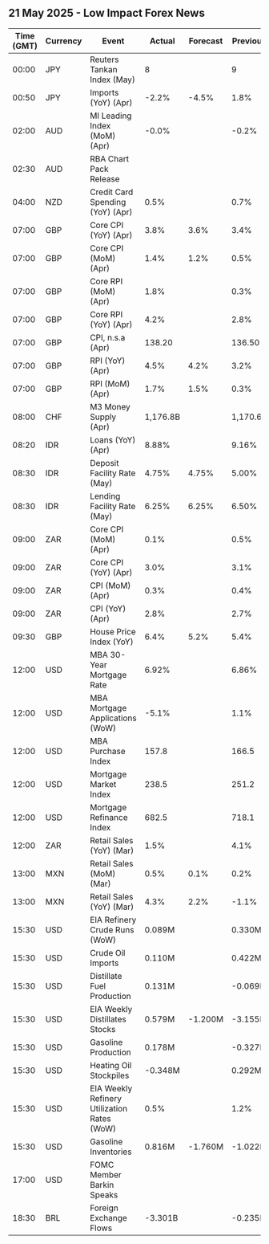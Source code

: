 ## 21 May 2025 - Low Impact Forex News

| Time (GMT) | Currency | Event | Actual | Forecast | Previous |
|------|----------|-------|--------|----------|----------|
| 00:00 | JPY | Reuters Tankan Index (May) | 8 |  | 9 |
| 00:50 | JPY | Imports (YoY) (Apr) | -2.2% | -4.5% | 1.8% |
| 02:00 | AUD | MI Leading Index (MoM) (Apr) | -0.0% |  | -0.2% |
| 02:30 | AUD | RBA Chart Pack Release |  |  |  |
| 04:00 | NZD | Credit Card Spending (YoY) (Apr) | 0.5% |  | 0.7% |
| 07:00 | GBP | Core CPI (YoY) (Apr) | 3.8% | 3.6% | 3.4% |
| 07:00 | GBP | Core CPI (MoM) (Apr) | 1.4% | 1.2% | 0.5% |
| 07:00 | GBP | Core RPI (MoM) (Apr) | 1.8% |  | 0.3% |
| 07:00 | GBP | Core RPI (YoY) (Apr) | 4.2% |  | 2.8% |
| 07:00 | GBP | CPI, n.s.a (Apr) | 138.20 |  | 136.50 |
| 07:00 | GBP | RPI (YoY) (Apr) | 4.5% | 4.2% | 3.2% |
| 07:00 | GBP | RPI (MoM) (Apr) | 1.7% | 1.5% | 0.3% |
| 08:00 | CHF | M3 Money Supply (Apr) | 1,176.8B |  | 1,170.6B |
| 08:20 | IDR | Loans (YoY) (Apr) | 8.88% |  | 9.16% |
| 08:30 | IDR | Deposit Facility Rate (May) | 4.75% | 4.75% | 5.00% |
| 08:30 | IDR | Lending Facility Rate (May) | 6.25% | 6.25% | 6.50% |
| 09:00 | ZAR | Core CPI (MoM) (Apr) | 0.1% |  | 0.5% |
| 09:00 | ZAR | Core CPI (YoY) (Apr) | 3.0% |  | 3.1% |
| 09:00 | ZAR | CPI (MoM) (Apr) | 0.3% |  | 0.4% |
| 09:00 | ZAR | CPI (YoY) (Apr) | 2.8% |  | 2.7% |
| 09:30 | GBP | House Price Index (YoY) | 6.4% | 5.2% | 5.4% |
| 12:00 | USD | MBA 30-Year Mortgage Rate | 6.92% |  | 6.86% |
| 12:00 | USD | MBA Mortgage Applications (WoW) | -5.1% |  | 1.1% |
| 12:00 | USD | MBA Purchase Index | 157.8 |  | 166.5 |
| 12:00 | USD | Mortgage Market Index | 238.5 |  | 251.2 |
| 12:00 | USD | Mortgage Refinance Index | 682.5 |  | 718.1 |
| 12:00 | ZAR | Retail Sales (YoY) (Mar) | 1.5% |  | 4.1% |
| 13:00 | MXN | Retail Sales (MoM) (Mar) | 0.5% | 0.1% | 0.2% |
| 13:00 | MXN | Retail Sales (YoY) (Mar) | 4.3% | 2.2% | -1.1% |
| 15:30 | USD | EIA Refinery Crude Runs (WoW) | 0.089M |  | 0.330M |
| 15:30 | USD | Crude Oil Imports | 0.110M |  | 0.422M |
| 15:30 | USD | Distillate Fuel Production | 0.131M |  | -0.069M |
| 15:30 | USD | EIA Weekly Distillates Stocks | 0.579M | -1.200M | -3.155M |
| 15:30 | USD | Gasoline Production | 0.178M |  | -0.327M |
| 15:30 | USD | Heating Oil Stockpiles | -0.348M |  | 0.292M |
| 15:30 | USD | EIA Weekly Refinery Utilization Rates (WoW) | 0.5% |  | 1.2% |
| 15:30 | USD | Gasoline Inventories | 0.816M | -1.760M | -1.022M |
| 17:00 | USD | FOMC Member Barkin Speaks |  |  |  |
| 18:30 | BRL | Foreign Exchange Flows | -3.301B |  | -0.235B |
